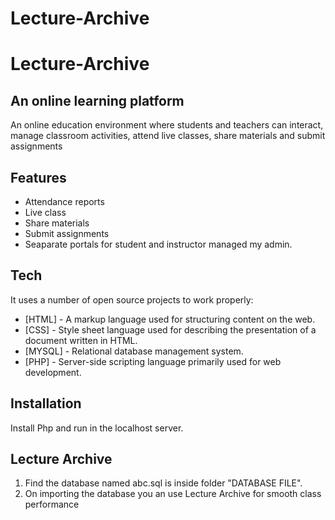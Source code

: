 # Lecture-Archive

# Lecture-Archive
## An online learning platform

An online education environment where students and teachers can interact, manage
classroom activities, attend live classes, share materials and submit assignments



## Features
- Attendance reports
- Live class
- Share materials
- Submit assignments
- Seaparate portals for student and instructor managed my admin.

## Tech

It uses a number of open source projects to work properly:

- [HTML] - A markup language used for structuring content on the web.
- [CSS] - Style sheet language used for describing the presentation of a document written in HTML.
- [MYSQL] - Relational database management system.
- [PHP] - Server-side scripting language primarily used for web development.

## Installation
Install Php and run in the localhost server.


## Lecture Archive
1.  Find the database named abc.sql is inside folder "DATABASE FILE".
2.  On importing the database you an use Lecture Archive for smooth class performance




